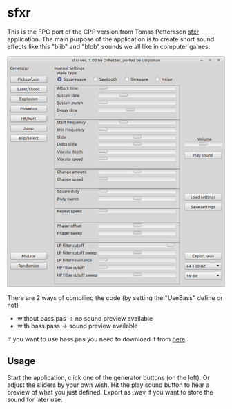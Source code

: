 # sfxr

This is the FPC port of the CPP version from Tomas Pettersson [sfxr](http://www.drpetter.se/project_sfxr.html) application. The main purpose of the application is to create short sound effects like this "blib" and "blob" sounds we all like in computer games.

![](preview.png)

There are 2 ways of compiling the code (by setting the "UseBass" define or not)

* without bass.pas -> no sound preview available
* with bass.pass -> sound preview available

If you want to use bass.pas you need to download it from [here](https://www.un4seen.com/)

## Usage
Start the application, click one of the generator buttons (on the left). Or adjust the sliders by your own wish. Hit the play sound button to hear a preview of what you just defined. Export as .wav if you want to store the sound for later use.